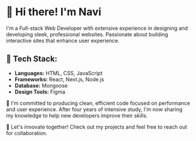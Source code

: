 # 👋 Hi there! I'm Navi

I'm a Full-stack Web Developer with extensive experience in designing and developing sleek, professional websites. Passionate about building interactive sites that enhance user experience.

## 🔧 Tech Stack:
- **Languages:** HTML, CSS, JavaScript
- **Frameworks:** React, Next.js, Node.js
- **Database:** Mongoose
- **Design Tools:** Figma

💼 I'm committed to producing clean, efficient code focused on performance and user experience. After four years of intensive study, I'm now sharing my knowledge to help new developers improve their skills.

🌟 Let's innovate together! Check out my projects and feel free to reach out for collaboration.

